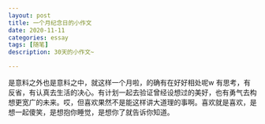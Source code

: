 ```yaml
---
layout: post
title: 一个月纪念日的小作文
date: 2020-11-11
categories: essay
tags: [随笔]
description: 30天的小作文~

---
```


是意料之外也是意料之中，就这样一个月啦，的确有在好好相处呢w 有思考，有反省，有认真去生活的决心。有计划一起去验证曾经设想过的美好，也有勇气去构想更宽广的未来。哎，但喜欢果然不是能这样讲大道理的事啊。喜欢就是喜欢，是想一起傻笑，是想抱你睡觉，是想你了就告诉你知道。